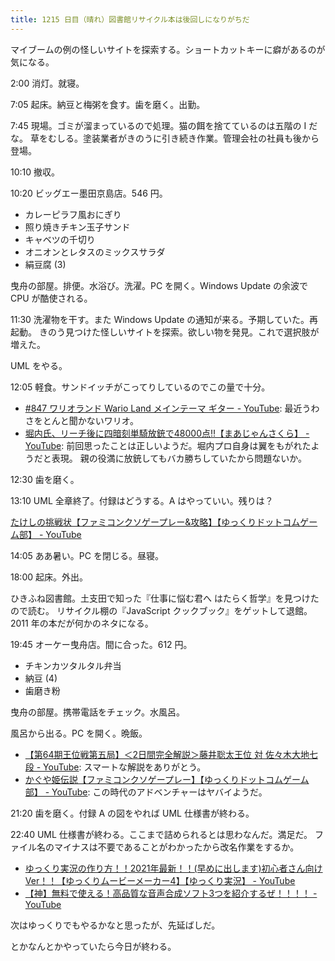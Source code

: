 ```yaml
---
title: 1215 日目（晴れ）図書館リサイクル本は後回しになりがちだ
---
```


マイブームの例の怪しいサイトを探索する。ショートカットキーに癖があるのが気になる。

2:00 消灯。就寝。

7:05 起床。納豆と梅粥を食す。歯を磨く。出勤。

7:45 現場。ゴミが溜まっているので処理。猫の餌を捨てているのは五階の I だな。
草をむしる。塗装業者がきのうに引き続き作業。管理会社の社員も後から登場。

10:10 撤収。

10:20 ビッグエー墨田京島店。546 円。

* カレーピラフ風おにぎり
* 照り焼きチキン玉子サンド
* キャベツの千切り
* オニオンとレタスのミックスサラダ
* 絹豆腐 (3)

曳舟の部屋。排便。水浴び。洗濯。PC を開く。Windows Update の余波で CPU が酷使される。

11:30 洗濯物を干す。また Windows Update の通知が来る。予期していた。再起動。
きのう見つけた怪しいサイトを探索。欲しい物を発見。これで選択肢が増えた。

UML をやる。

12:05 軽食。サンドイッチがこってりしているのでこの量で十分。

* [#847 ワリオランド Wario Land メインテーマ ギター - YouTube](https://www.youtube.com/watch?v=T8_SoZ9gxEs):
  最近うわさをとんと聞かないワリオ。
* [堀内氏、リーチ後に四暗刻単騎放銃で48000点‼【まあじゃんさくら】 - YouTube](https://www.youtube.com/watch?v=DjEQ7cvUPeo):
  前回思ったことは正しいようだ。堀内プロ自身は翼をもがれたようだと表現。
  親の役満に放銃してもバカ勝ちしていたから問題ないか。

12:30 歯を磨く。

13:10 UML 全章終了。付録はどうする。A はやっていい。残りは？

[たけしの挑戦状【ファミコンクソゲープレー&攻略】【ゆっくりドットコムゲーム部】 - YouTube](https://www.youtube.com/watch?v=kV9k4WOZj20)

14:05 ああ暑い。PC を閉じる。昼寝。

18:00 起床。外出。

ひきふね図書館。土支田で知った『仕事に悩む君へ はたらく哲学』を見つけたので読む。
リサイクル棚の『JavaScript クックブック』をゲットして退館。2011 年の本だが何かのネタになる。

19:45 オーケー曳舟店。間に合った。612 円。

* チキンカツタルタル弁当
* 納豆 (4)
* 歯磨き粉

曳舟の部屋。携帯電話をチェック。水風呂。

風呂から出る。PC を開く。晩飯。

* [【第64期王位戦第五局】＜2日間完全解説＞藤井聡太王位 対 佐々木大地七段 - YouTube](https://www.youtube.com/watch?v=yu5q5bm4-H4):
  スマートな解説をありがとう。
* [かぐや姫伝説【ファミコンクソゲープレー】【ゆっくりドットコムゲーム部】 - YouTube](https://www.youtube.com/watch?v=102G1ndzFQU):
  この時代のアドベンチャーはヤバイようだ。

21:20 歯を磨く。付録 A の図をやれば UML 仕様書が終わる。

22:40 UML 仕様書が終わる。ここまで詰められるとは思わなんだ。満足だ。
ファイル名のマイナスは不要であることがわかったから改名作業をするか。

* [ゆっくり実況の作り方！！2021年最新！！(早めに出します)初心者さん向けVer！！【ゆっくりムービーメーカー4】【ゆっくり実況】 - YouTube](https://www.youtube.com/watch?v=ScDOBbI-lJY)
* [【神】無料で使える！高品質な音声合成ソフト3つを紹介するぜ！！！！ - YouTube](https://www.youtube.com/watch?v=mena7MwrN1I)

次はゆっくりでもやるかなと思ったが、先延ばしだ。

とかなんとかやっていたら今日が終わる。
